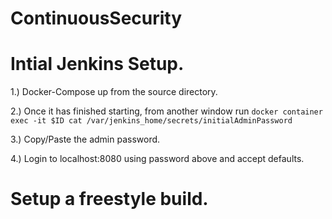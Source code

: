 # ContinuousSecurity



# Intial Jenkins Setup.

1.) Docker-Compose up from the source directory.

2.) Once it has finished starting, from another window run ```docker container exec -it $ID cat /var/jenkins_home/secrets/initialAdminPassword```

3.) Copy/Paste the admin password.

4.) Login to localhost:8080 using password above and accept defaults.


# Setup a freestyle build.